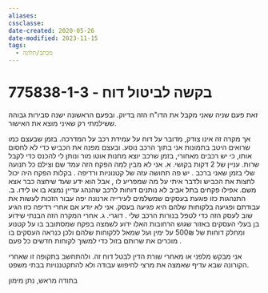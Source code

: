 ```yaml
---
aliases: 
cssclasse: 
date-created: 2020-05-26
date-modified: 2023-11-15
tags:
  - מכתב/תלונה
---
```


# 775838-1-3 - בקשה לביטול דוח

זאת פעם שניה שאני מקבל את הדו"ח הזה בדיוק. ובפעם הראשונה ישנה סבירות גבוהה ששילמתי רק שאיני מוצא את האישור.

אך מקרה זה אינו צודק, מדובר על דוח על עמידת רכב על המדרכה. בזמן שבעצם כמו שרואים היטב בתמונות אני בתוך הרכב נוסע. ובעצם מפנה את הכביש כדי לא לחסום אותו, כי יש רכבים מאחורי, בזמן שרכב יוצא מחנות אוטו מור ונותן לי להכנס כדי לקבל שרות. עניין של 2 דקות בקושי.
א. אני לא מבין למה הפקח הזה עמד שם וצילם כל תנועה שלי בזמן שאני ברכב . יש פה תחושה עזה של קטנוניות ורדיפה . בקלות הפקח היה יכול לחצות את הכביש ולדבר איתי על מה שמפריע לו , אבל הוא ידע שעד שיחצה כבר אצא משם.
אפילו פקחים בתל אביב לא נותנים דוחות לרכב שהנהג עדיין נמצא בו או לידו.
ב. התנהגות כזו פוגעת בעסקים שמשלמים לעירייה ארנונה יפה עבור הזכות לעשות את עבודתם ופגיעה בלקוחות שלהם היא פגיעה בעסק. אני לא יודע אם אחרי רדיפה כזו הגיע שוב לעסק הזה כדי לטפל בנורות הרכב שלי . דוגרי.
ג. אחרי המקרה הזה הבנתי שידוע בן בעלי העסקים באזור שגוש הרחובות האלו ידוע לשמצה בפקח שמסתובב בו על קטנוע ומחלק דוחות של 500₪ על ימין ועל שמאל ללקוחות שלהם ולכן כנראה העסקים בו מוכרים את שרותם בזול כדי למשוך לקוחות חדשים כל פעם .

אני מבקש מלפני או מאחרי שורת הדין לבטל דוח זה. ולהתחשב בתקופה זו שאחרי הקורונה שבא עדיף שאמצה את מרצי לחיפוש עבודה ולא להתקטננויות בבתי משפט.

בתודה מראש, נתן מימון
